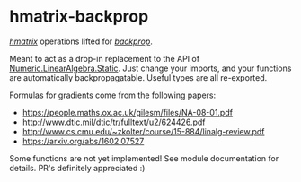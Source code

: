 hmatrix-backprop
================

*[hmatrix][]* operations lifted for *[backprop][]*.

[hmatrix]: http://hackage.haskell.org/package/hmatrix
[backprop]: http://hackage.haskell.org/package/backprop

Meant to act as a drop-in replacement to the API of
[Numeric.LinearAlgebra.Static][static].  Just change your imports, and your
functions are automatically backpropagatable.  Useful types are all
re-exported.

[static]: https://hackage.haskell.org/package/hmatrix-0.18.2.0/docs/Numeric-LinearAlgebra-Static.html

Formulas for gradients come from the following papers:

*   https://people.maths.ox.ac.uk/gilesm/files/NA-08-01.pdf
*   http://www.dtic.mil/dtic/tr/fulltext/u2/624426.pdf
*   http://www.cs.cmu.edu/~zkolter/course/15-884/linalg-review.pdf
*   https://arxiv.org/abs/1602.07527

Some functions are not yet implemented!  See module documentation for details.
PR's definitely appreciated :)

